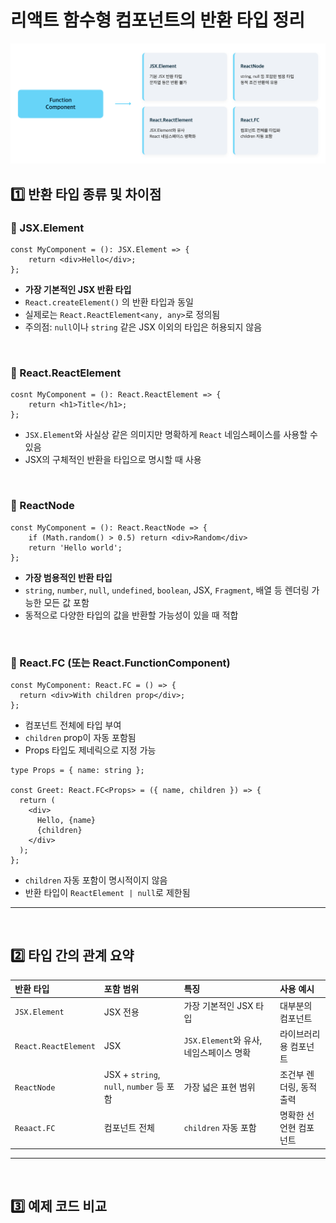 # 리액트 함수형 컴포넌트의 반환 타입 정리
![function component return type](../images/function-component-return-type.png)

## 1️⃣ 반환 타입 종류 및 차이점
### 🔹 JSX.Element
```tsx
const MyComponent = (): JSX.Element => {
	return <div>Hello</div>;
};
```
- **가장 기본적인 JSX 반환 타입**
- `React.createElement()` 의 반환 타입과 동일
- 실제로는 `React.ReactElement<any, any>`로 정의됨
- 주의점: `null`이나 `string` 같은 JSX 이외의 타입은 허용되지 않음

<br>

### 🔹 React.ReactElement
```tsx
cosnt MyComponent = (): React.ReactElement => {
	return <h1>Title</h1>;
};
```
- `JSX.Element`와 사실상 같은 의미지만 명확하게 `React` 네임스페이스를 사용할 수 있음
- JSX의 구체적인 반환을 타입으로 명시할 때 사용

<br>

### 🔹 ReactNode
```tsx
const MyComponent = (): React.ReactNode => {
	if (Math.random() > 0.5) return <div>Random</div>
	return 'Hello world';
};
```
- **가장 범용적인 반환 타입**
- `string`, `number`, `null`, `undefined`, `boolean`, JSX, `Fragment`, 배열 등 렌더링 가능한 모든 값 포함
- 동적으로 다양한 타입의 값을 반환할 가능성이 있을 때 적합 

<br>

### 🔹 React.FC (또는 React.FunctionComponent)
```tsx
const MyComponent: React.FC = () => {
  return <div>With children prop</div>;
};
```
- 컴포넌트 전체에 타입 부여
- `children` prop이 자동 포함됨
- Props 타입도 제네릭으로 지정 가능

```tsx
type Props = { name: string };

const Greet: React.FC<Props> = ({ name, children }) => {
  return (
    <div>
      Hello, {name}
      {children}
    </div>
  );
};
```
- `children` 자동 포함이 명시적이지 않음
- 반환 타입이 `ReactElement | null`로 제한됨

---
<br>

## 2️⃣ 타입 간의 관계 요약
|반환 타입|포함 범위|특징|사용 예시|
|:---|:---|:---|:---|
|`JSX.Element`|JSX 전용|가장 기본적인 JSX 타입|대부분의 컴포넌트|
|`React.ReactElement`|JSX|`JSX.Element`와 유사, 네임스페이스 명확|라이브러리용 컴포넌트|
|`ReactNode`|JSX + `string`, `null`, `number` 등 포함|가장 넓은 표현 범위|조건부 렌더링, 동적 출력|
|`Reaact.FC`|컴포넌트 전체|`children` 자동 포함|명확한 선언현 컴포넌트|

---
<br>

## 3️⃣ 예제 코드 비교
### 